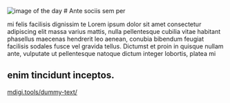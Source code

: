 <img src="https://images.unsplash.com/photo-1743736750720-5d927199fc15?q=80&w=1374&auto=format&fit=crop&ixlib=rb-4.1.0&ixid=M3wxMjA3fDB8MHxwaG90by1wYWdlfHx8fGVufDB8fHx8fA%3D%3D" alt="image of the day"/>
# Ante sociis sem per 

mi felis facilisis dignissim te Lorem ipsum dolor sit amet consectetur 
adipiscing elit massa varius mattis, nulla pellentesque cubilia vitae habitant phasellus maecenas hendrerit leo aenean, conubia bibendum feugiat facilisis sodales fusce vel gravida tellus. Dictumst et proin in quisque nullam ante, vulputate ut pellentesque natoque dictum integer lobortis, platea mi
## enim tincidunt inceptos.

[mdigi.tools/dummy-text/](https://mdigi.tools/dummy-text/)
